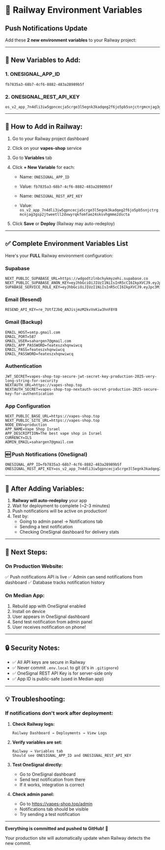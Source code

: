 # 🚂 Railway Environment Variables

## Push Notifications Update

Add these **2 new environment variables** to your Railway project:

---

## 📝 New Variables to Add:

### 1. **ONESIGNAL_APP_ID**
```
fb7835a3-68b7-4cf6-8882-483a28989b5f
```

### 2. **ONESIGNAL_REST_API_KEY**
```
os_v2_app_7n4dli3iw5gpncecja5crge3l5egnk3kadqeg2f6jo5pb5snjctrgmcnjag3gsp2jtweetll2dvwyrqkfomfae24sksvhgmme2dscta
```

---

## 🔧 How to Add in Railway:

1. Go to your Railway project dashboard
2. Click on your **vapes-shop** service
3. Go to **Variables** tab
4. Click **+ New Variable** for each:
   - Name: `ONESIGNAL_APP_ID`
   - Value: `fb7835a3-68b7-4cf6-8882-483a28989b5f`
   
   - Name: `ONESIGNAL_REST_API_KEY`
   - Value: `os_v2_app_7n4dli3iw5gpncecja5crge3l5egnk3kadqeg2f6jo5pb5snjctrgmcnjag3gsp2jtweetll2dvwyrqkfomfae24sksvhgmme2dscta`

5. Click **Save** or **Deploy** (Railway may auto-redeploy)

---

## ✅ Complete Environment Variables List

Here's your **FULL** Railway environment configuration:

### Supabase
```env
NEXT_PUBLIC_SUPABASE_URL=https://wdgodtzlnbchykmyzehi.supabase.co
NEXT_PUBLIC_SUPABASE_ANON_KEY=eyJhbGciOiJIUzI1NiIsInR5cCI6IkpXVCJ9.eyJpc3MiOiJzdXBhYmFzZSIsInJlZiI6IndkZ29kdHpsbmJjaHlrbXl6ZWhpIiwicm9sZSI6ImFub24iLCJpYXQiOjE3NTQzMzU3MDksImV4cCI6MjA2OTkxMTcwOX0.id1bLR_Gw_mXscU9PrwpMFvG2wU18gWosHKLIyPXdFg
SUPABASE_SERVICE_ROLE_KEY=eyJhbGciOiJIUzI1NiIsInR5cCI6IkpXVCJ9.eyJpc3MiOiJzdXBhYmFzZSIsInJlZiI6IndkZ29kdHpsbmJjaHlrbXl6ZWhpIiwicm9sZSI6InNlcnZpY2Vfcm9sZSIsImlhdCI6MTc1NDMzNTcwOSwiZXhwIjoyMDY5OTExNzA5fQ.Qoo6aFZ4hiJ7dVCIAgAzELfFfnn9ai3TFXKof0T9wUI
```

### Email (Resend)
```env
RESEND_API_KEY=re_7UtfZJbQ_ANJisjmzM2kvVxKiw3hnF8Y8
```

### Gmail (Backup)
```env
EMAIL_HOST=smtp.gmail.com
EMAIL_PORT=587
GMAIL_USER=sahargen7@gmail.com
GMAIL_APP_PASSWORD=feateszxhqnwiwcq
EMAIL_PASS=feateszxhqnwiwcq
EMAIL_PASSWORD=feateszxhqnwiwcq
```

### Authentication
```env
JWT_SECRET=vapes-shop-top-secure-jwt-secret-key-production-2025-very-long-string-for-security
NEXTAUTH_URL=https://vapes-shop.top
NEXTAUTH_SECRET=vapes-shop-top-nextauth-secret-production-2025-secure-key-for-authentication
```

### App Configuration
```env
NEXT_PUBLIC_BASE_URL=https://vapes-shop.top
NEXT_PUBLIC_SITE_URL=https://vapes-shop.top
NODE_ENV=production
APP_NAME=Vape Shop Israel
APP_DESCRIPTION=The best vape shop in Israel
CURRENCY=ILS
ADMIN_EMAIL=sahargen7@gmail.com
```

### **🆕 Push Notifications (OneSignal)**
```env
ONESIGNAL_APP_ID=fb7835a3-68b7-4cf6-8882-483a28989b5f
ONESIGNAL_REST_API_KEY=os_v2_app_7n4dli3iw5gpncecja5crge3l5egnk3kadqeg2f6jo5pb5snjctrgmcnjag3gsp2jtweetll2dvwyrqkfomfae24sksvhgmme2dscta
```

---

## 🚀 After Adding Variables:

1. **Railway will auto-redeploy** your app
2. Wait for deployment to complete (~2-3 minutes)
3. Push notifications will be active on production!
4. Test by:
   - Going to admin panel → Notifications tab
   - Sending a test notification
   - Checking OneSignal dashboard for delivery stats

---

## 📱 Next Steps:

### On Production Website:
✅ Push notifications API is live
✅ Admin can send notifications from dashboard
✅ Database tracks notification history

### On Median App:
1. Rebuild app with OneSignal enabled
2. Install on device
3. User appears in OneSignal dashboard
4. Send test notification from admin panel
5. User receives notification on phone!

---

## 🔒 Security Notes:

- ✅ All API keys are secure in Railway
- ✅ Never commit `.env.local` to git (it's in `.gitignore`)
- ✅ OneSignal REST API Key is for server-side only
- ✅ App ID is public-safe (used in Median app)

---

## 💡 Troubleshooting:

### If notifications don't work after deployment:

1. **Check Railway logs:**
   ```
   Railway Dashboard → Deployments → View Logs
   ```

2. **Verify variables are set:**
   ```
   Railway → Variables tab
   Should see ONESIGNAL_APP_ID and ONESIGNAL_REST_API_KEY
   ```

3. **Test OneSignal directly:**
   - Go to OneSignal dashboard
   - Send test notification from there
   - If it works, integration is correct

4. **Check admin panel:**
   - Go to https://vapes-shop.top/admin
   - Notifications tab should be visible
   - Try sending a test notification

---

**Everything is committed and pushed to GitHub!** 🎉

Your production site will automatically update when Railway detects the new commit.
